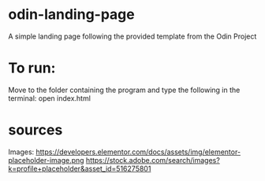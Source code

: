 # odin-landing-page
A simple landing page following the provided template from the Odin Project

# To run:
Move to the folder containing the program and type the following in the terminal:
open index.html

# sources
Images:
https://developers.elementor.com/docs/assets/img/elementor-placeholder-image.png
https://stock.adobe.com/search/images?k=profile+placeholder&asset_id=516275801
